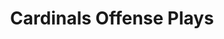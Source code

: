 ---
layout: playbook
title: Cardinals Offense Plays
team: cardinals
unit: offense
permalink: /cardinals/offense/
---